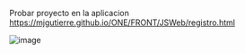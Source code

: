 Probar proyecto en la aplicacion https://mjgutierre.github.io/ONE/FRONT/JSWeb/registro.html

![image](https://github.com/mjgutierre/ONE/assets/68908889/ece2d8f3-40d0-4770-bbce-defff471740d)
